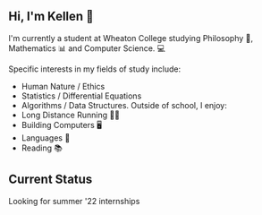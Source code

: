 ## Hi, I'm Kellen 🐙
I'm currently a student at Wheaton College studying Philosophy 🤔, Mathematics 📊 and Computer Science. 💻

Specific interests in my fields of study include:
- Human Nature / Ethics
- Statistics / Differential Equations
- Algorithms / Data Structures.
Outside of school, I enjoy:
- Long Distance Running 🏃‍♂️
- Building Computers 🖥️
- Languages 💬
- Reading 📚
## Current Status
Looking for summer '22 internships
